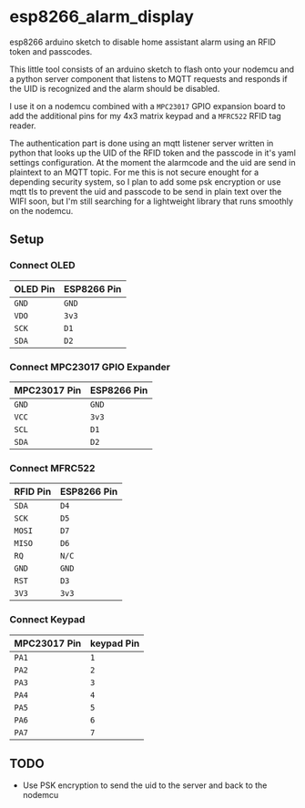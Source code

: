 # esp8266_alarm_display

esp8266 arduino sketch to disable home assistant alarm using an RFID token and passcodes.

This little tool consists of an arduino sketch to flash onto your nodemcu and a python server component that listens to MQTT requests and responds if the UID is recognized and the alarm should be disabled.

I use it on a nodemcu combined with a `MPC23017` GPIO expansion board to add the additional pins for my 4x3 matrix keypad and a `MFRC522` RFID tag reader.

The authentication part is done using an mqtt listener server written in python that looks up the UID of the RFID token and the passcode in it's yaml settings configuration.
At the moment the alarmcode and the uid are send in plaintext to an MQTT topic. For me this is not secure enought for a depending security system,
so I plan to add some psk encryption or use mqtt tls to prevent the uid and passcode to be send in plain text over the WIFI soon, but I'm still searching for a lightweight library that runs smoothly on the nodemcu.

## Setup

### Connect OLED

| OLED Pin | ESP8266 Pin |
| -----    | -----       |
| `GND`    | `GND`       |
| `VDO`    | `3v3`       |
| `SCK`    | `D1`        |
| `SDA`    | `D2`        |


### Connect MPC23017 GPIO Expander

| MPC23017 Pin  | ESP8266 Pin |
| -----         | -----       |
| `GND`         | `GND`       |
| `VCC`         | `3v3`       |
| `SCL`         | `D1`        |
| `SDA`         | `D2`        |


### Connect MFRC522

| RFID Pin | ESP8266 Pin |
| -----    | -----       |
| `SDA`    | `D4`        |
| `SCK`    | `D5`        |
| `MOSI`   | `D7`        |
| `MISO`   | `D6`        |
| `RQ`     | `N/C`       |
| `GND`    | `GND`       |
| `RST`    | `D3`        |
| `3V3`    | `3v3`       |


### Connect Keypad

| MPC23017 Pin  | keypad Pin |
| -----         | -----      |
| `PA1`         | `1`        |
| `PA2`         | `2`        |
| `PA3`         | `3`        |
| `PA4`         | `4`        |
| `PA5`         | `5`        |
| `PA6`         | `6`        |
| `PA7`         | `7`        |


## TODO

- Use PSK encryption to send the uid to the server and back to the nodemcu
